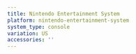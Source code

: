 ```yaml
---
title: Nintendo Entertainment System
platform: nintendo-entertainment-system
system_type: console
variation: US
accessories: ''
---
```

